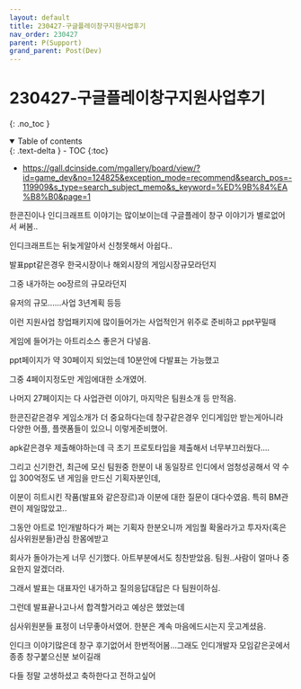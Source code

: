 ```yaml
---
layout: default
title: 230427-구글플레이창구지원사업후기
nav_order: 230427
parent: P(Support)
grand_parent: Post(Dev)
---
```


# 230427-구글플레이창구지원사업후기

{: .no_toc }

<details open markdown="block">
  <summary>
    Table of contents
  </summary>
  {: .text-delta }
- TOC
{:toc}
</details>

<!------------------------------------ STEP ------------------------------------>

* https://gall.dcinside.com/mgallery/board/view/?id=game_dev&no=124825&exception_mode=recommend&search_pos=-119909&s_type=search_subject_memo&s_keyword=%ED%9B%84%EA%B8%B0&page=1




한콘진이나 인디크래프트 이야기는 많이보이는데 구글플레이 창구 이야기가 별로없어서 써봄..

인디크래프트는 뒤늦게알아서 신청못해서 아쉽다..



발표ppt같은경우 한국시장이나 해외시장의 게임시장규모라던지

그중 내가하는 oo장르의 규모라던지

유저의 규모......사업 3년계획 등등

이런 지원사업 창업패키지에 많이들어가는 사업적인거 위주로 준비하고 ppt꾸밀때

게임에 들어가는 아트리소스 좋은거 다넣음.

ppt페이지가 약 30페이지 되었는데 10분안에 다발표는 가능했고



그중 4페이지정도만 게임에대한 소개였어.

나머지 27페이지는 다 사업관련 이야기, 마지막은 팀원소개 등 만적음.



한콘진같은경우 게임소개가 더 중요하다는데 창구같은경우 인디게임만 받는게아니라 다양한 어플, 플랫폼들이 있으니 이렇게준비했어.

apk같은경우 제출해야하는데 극 초기 프로토타입을 제출해서 너무부끄러웠다....



그리고 신기한건, 최근에 모신 팀원중 한분이 내 동일장르 인디에서 엄청성공해서 약 수입 300억정도 낸 게임을 만드신 기획자분인데,

이분이 히트시킨 작품(발표와 같은장르)과 이분에 대한 질문이 대다수였음. 특히 BM관련이 제일많았고..

그동안 아트로 1인개발하다가 쩌는 기획자 한분오니까 게임퀄 확올라가고 투자자(혹은 심사위원분들)관심 한몸에받고

회사가 돌아가는게 너무 신기했다. 아트부분에서도 칭찬받았음. 팀원..사람이 얼마나 중요한지 알겠더라.

그래서 발표는 대표자인 내가하고 질의응답대답은 다 팀원이하심.



그런데 발표끝나고나서 합격할거라고 예상은 했었는데

심사위원분들 표정이 너무좋아서였어. 한분은 계속 마음에드시는지 웃고계셨음.



인디크 이야기많은데 창구 후기없어서 한번적어봄...그래도 인디개발자 모임같은곳에서 종종 창구붙으신분 보이길래

다들 정말 고생하셨고 축하한다고 전하고싶어

